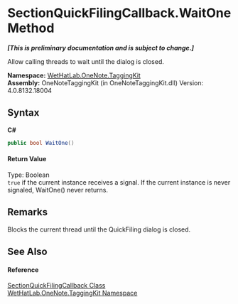 # SectionQuickFilingCallback.WaitOne Method 
 _**\[This is preliminary documentation and is subject to change.\]**_

Allow calling threads to wait until the dialog is closed.

**Namespace:**&nbsp;<a href="4e00c8ac-fc03-0e6d-d2fd-b2c7565a9aa0">WetHatLab.OneNote.TaggingKit</a><br />**Assembly:**&nbsp;OneNoteTaggingKit (in OneNoteTaggingKit.dll) Version: 4.0.8132.18004

## Syntax

**C#**<br />
``` C#
public bool WaitOne()
```


#### Return Value
Type: Boolean<br />`true` if the current instance receives a signal. If the current instance is never signaled, WaitOne() never returns.

## Remarks
Blocks the current thread until the QuickFiling dialog is closed.

## See Also


#### Reference
<a href="7075e122-0c54-1ddf-b6fd-5ac130c50289">SectionQuickFilingCallback Class</a><br /><a href="4e00c8ac-fc03-0e6d-d2fd-b2c7565a9aa0">WetHatLab.OneNote.TaggingKit Namespace</a><br />